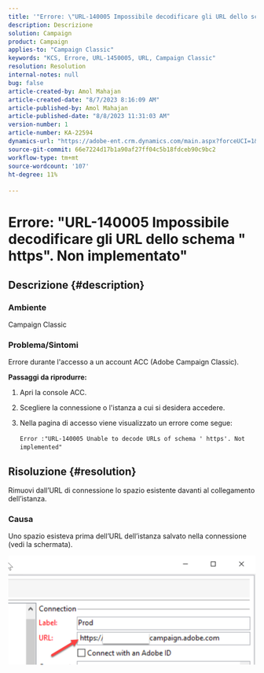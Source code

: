 ```yaml
---
title: '"Errore: \"URL-140005 Impossibile decodificare gli URL dello schema '' https''. Non implementato\"'
description: Descrizione
solution: Campaign
product: Campaign
applies-to: "Campaign Classic"
keywords: "KCS, Errore, URL-1450005, URL, Campaign Classic"
resolution: Resolution
internal-notes: null
bug: false
article-created-by: Amol Mahajan
article-created-date: "8/7/2023 8:16:09 AM"
article-published-by: Amol Mahajan
article-published-date: "8/8/2023 11:31:03 AM"
version-number: 1
article-number: KA-22594
dynamics-url: "https://adobe-ent.crm.dynamics.com/main.aspx?forceUCI=1&pagetype=entityrecord&etn=knowledgearticle&id=8df6b4a6-fa34-ee11-bdf4-6045bd006c82"
source-git-commit: 66e7224d17b1a90af27ff04c5b18fdceb90c9bc2
workflow-type: tm+mt
source-wordcount: '107'
ht-degree: 11%

---
```


# Errore: &quot;URL-140005 Impossibile decodificare gli URL dello schema &quot; https&quot;. Non implementato&quot;

## Descrizione {#description}


### <b>Ambiente</b>

Campaign Classic



### <b>Problema/Sintomi</b>

Errore durante l&#39;accesso a un account ACC (Adobe Campaign Classic).



<b>Passaggi da riprodurre:</b>

1. Apri la console ACC.


2. Scegliere la connessione o l&#39;istanza a cui si desidera accedere.


3. Nella pagina di accesso viene visualizzato un errore come segue:

   `Error :"URL-140005 Unable to decode URLs of schema ' https'. Not implemented"`



## Risoluzione {#resolution}


Rimuovi dall’URL di connessione lo spazio esistente davanti al collegamento dell’istanza.

### <b>Causa</b>

Uno spazio esisteva prima dell’URL dell’istanza salvato nella connessione (vedi la schermata).

![](assets/9ee7e7a5-fc34-ee11-bdf4-6045bd006c82.png)
